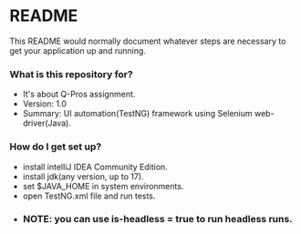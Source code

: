 # README #

This README would normally document whatever steps are necessary to get your application up and running.

### What is this repository for? ###

* It's about Q-Pros assignment.
* Version: 1.0
* Summary: UI automation(TestNG) framework using Selenium web-driver(Java).

### How do I get set up? ###

* install intelliJ IDEA Community Edition.
* install jdk(any version, up to 17).
* set $JAVA_HOME in system environments.
* open TestNG.xml file and run tests.
* ### NOTE: you can use is-headless = true to run headless runs. ###
